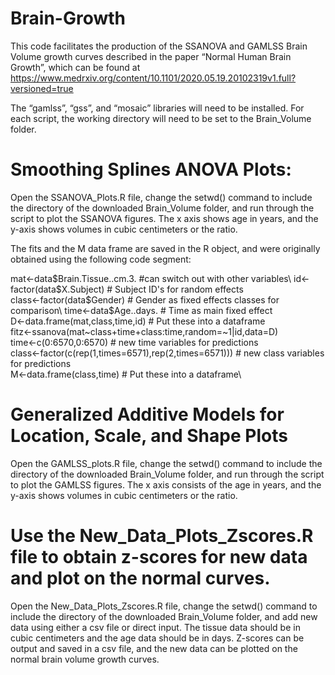# Brain-Growth

This code facilitates the production of the SSANOVA and GAMLSS Brain Volume growth curves described in the paper “Normal Human Brain Growth”, which can be found  at
https://www.medrxiv.org/content/10.1101/2020.05.19.20102319v1.full?versioned=true

The “gamlss”, “gss”, and “mosaic” libraries will need to be installed.  For each script, the working directory will need to be set to the Brain_Volume folder.

# Smoothing Splines ANOVA Plots:

Open the SSANOVA_Plots.R file, change the setwd() command to include the directory of the downloaded Brain_Volume folder, and run through the script to plot the SSANOVA figures.  The x axis shows age in years, and the y-axis shows volumes in cubic centimeters or the ratio.

The fits and the M data frame are saved in the R object, and were originally obtained using the following code segment:

mat<-data$Brain.Tissue..cm.3. #can switch out with other variables\ 
id<-factor(data$X.Subject) # Subject ID's for random effects\
class<-factor(data$Gender) # Gender as fixed effects classes for comparison\
time<-data$Age..days. # Time as main fixed effect\
D<-data.frame(mat,class,time,id) # Put these into a dataframe\
fitz<-ssanova(mat~class+time+class:time,random=~1|id,data=D)\
time<-c(0:6570,0:6570) # new time variables for predictions\
class<-factor(c(rep(1,times=6571),rep(2,times=6571))) # new class variables for predictions\
M<-data.frame(class,time) # Put these into a dataframe\

# Generalized Additive Models for Location, Scale, and Shape Plots

Open the GAMLSS_plots.R file, change the setwd() command to include the directory of the downloaded Brain_Volume folder, and run through the script to plot the GAMLSS figures.  The x axis consists of the age in years, and the y-axis shows volumes in cubic centimeters or the ratio.

# Use the New_Data_Plots_Zscores.R file to obtain z-scores for new data and plot on the normal curves.

Open the New_Data_Plots_Zscores.R file, change the setwd() command to include the directory of the downloaded Brain_Volume folder, and add new data using either a csv file or direct input.  The tissue data should be in cubic centimeters and the age data should be in days.  Z-scores can be output and saved in a csv file, and the new data can be plotted on the normal brain volume growth curves.


